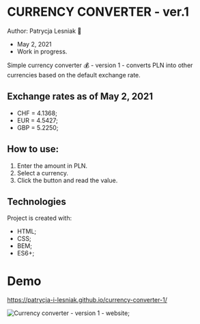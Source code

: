 # CURRENCY CONVERTER - ver.1 

Author: Patrycja Lesniak :hibiscus:
* May 2, 2021
* Work in progress.

Simple currency converter :moneybag: - version 1 - converts PLN into other currencies based on the default exchange rate. 


## Exchange rates as of May 2, 2021
- CHF = 4.1368;
- EUR = 4.5427;
- GBP = 5.2250;


## How to use:
1. Enter the amount in PLN.
2. Select a currency.
3. Click the button and read the value.

## Technologies
Project is created with:
* HTML;
* CSS;
* BEM;
* ES6+;

# Demo
https://patrycja-i-lesniak.github.io/currency-converter-1/

![Currency converter - version 1 - website](https://i.ibb.co/Z19DYb0/currency-converter-1.gif);

